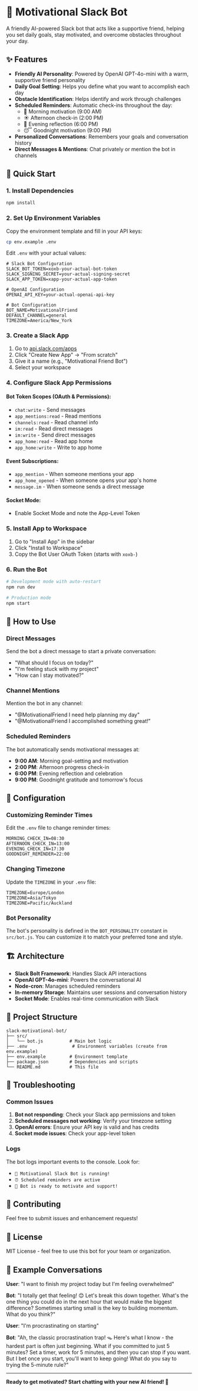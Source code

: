 # 🤖 Motivational Slack Bot

A friendly AI-powered Slack bot that acts like a supportive friend, helping you set daily goals, stay motivated, and overcome obstacles throughout your day.

## ✨ Features

- **Friendly AI Personality**: Powered by OpenAI GPT-4o-mini with a warm, supportive friend personality
- **Daily Goal Setting**: Helps you define what you want to accomplish each day
- **Obstacle Identification**: Helps identify and work through challenges
- **Scheduled Reminders**: Automatic check-ins throughout the day:
  - 🌅 Morning motivation (9:00 AM)
  - ☀️ Afternoon check-in (2:00 PM)
  - 🌙 Evening reflection (6:00 PM)
  - 😴 Goodnight motivation (9:00 PM)
- **Personalized Conversations**: Remembers your goals and conversation history
- **Direct Messages & Mentions**: Chat privately or mention the bot in channels

## 🚀 Quick Start

### 1. Install Dependencies

```bash
npm install
```

### 2. Set Up Environment Variables

Copy the environment template and fill in your API keys:

```bash
cp env.example .env
```

Edit `.env` with your actual values:

```env
# Slack Bot Configuration
SLACK_BOT_TOKEN=xoxb-your-actual-bot-token
SLACK_SIGNING_SECRET=your-actual-signing-secret
SLACK_APP_TOKEN=xapp-your-actual-app-token

# OpenAI Configuration
OPENAI_API_KEY=your-actual-openai-api-key

# Bot Configuration
BOT_NAME=MotivationalFriend
DEFAULT_CHANNEL=general
TIMEZONE=America/New_York
```

### 3. Create a Slack App

1. Go to [api.slack.com/apps](https://api.slack.com/apps)
2. Click "Create New App" → "From scratch"
3. Give it a name (e.g., "Motivational Friend Bot")
4. Select your workspace

### 4. Configure Slack App Permissions

#### Bot Token Scopes (OAuth & Permissions):
- `chat:write` - Send messages
- `app_mentions:read` - Read mentions
- `channels:read` - Read channel info
- `im:read` - Read direct messages
- `im:write` - Send direct messages
- `app_home:read` - Read app home
- `app_home:write` - Write to app home

#### Event Subscriptions:
- `app_mention` - When someone mentions your app
- `app_home_opened` - When someone opens your app's home
- `message.im` - When someone sends a direct message

#### Socket Mode:
- Enable Socket Mode and note the App-Level Token

### 5. Install App to Workspace

1. Go to "Install App" in the sidebar
2. Click "Install to Workspace"
3. Copy the Bot User OAuth Token (starts with `xoxb-`)

### 6. Run the Bot

```bash
# Development mode with auto-restart
npm run dev

# Production mode
npm start
```

## 💬 How to Use

### Direct Messages
Send the bot a direct message to start a private conversation:
- "What should I focus on today?"
- "I'm feeling stuck with my project"
- "How can I stay motivated?"

### Channel Mentions
Mention the bot in any channel:
- "@MotivationalFriend I need help planning my day"
- "@MotivationalFriend I accomplished something great!"

### Scheduled Reminders
The bot automatically sends motivational messages at:
- **9:00 AM**: Morning goal-setting and motivation
- **2:00 PM**: Afternoon progress check-in
- **6:00 PM**: Evening reflection and celebration
- **9:00 PM**: Goodnight gratitude and tomorrow's focus

## 🔧 Configuration

### Customizing Reminder Times
Edit the `.env` file to change reminder times:

```env
MORNING_CHECK_IN=08:30
AFTERNOON_CHECK_IN=13:00
EVENING_CHECK_IN=17:30
GOODNIGHT_REMINDER=22:00
```

### Changing Timezone
Update the `TIMEZONE` in your `.env` file:

```env
TIMEZONE=Europe/London
TIMEZONE=Asia/Tokyo
TIMEZONE=Pacific/Auckland
```

### Bot Personality
The bot's personality is defined in the `BOT_PERSONALITY` constant in `src/bot.js`. You can customize it to match your preferred tone and style.

## 🏗️ Architecture

- **Slack Bolt Framework**: Handles Slack API interactions
- **OpenAI GPT-4o-mini**: Powers the conversational AI
- **Node-cron**: Manages scheduled reminders
- **In-memory Storage**: Maintains user sessions and conversation history
- **Socket Mode**: Enables real-time communication with Slack

## 📁 Project Structure

```
slack-motivational-bot/
├── src/
│   └── bot.js          # Main bot logic
├── .env                 # Environment variables (create from env.example)
├── env.example         # Environment template
├── package.json        # Dependencies and scripts
└── README.md           # This file
```

## 🚨 Troubleshooting

### Common Issues

1. **Bot not responding**: Check your Slack app permissions and token
2. **Scheduled messages not working**: Verify your timezone setting
3. **OpenAI errors**: Ensure your API key is valid and has credits
4. **Socket mode issues**: Check your app-level token

### Logs
The bot logs important events to the console. Look for:
- `🚀 Motivational Slack Bot is running!`
- `⏰ Scheduled reminders are active`
- `🤖 Bot is ready to motivate and support!`

## 🤝 Contributing

Feel free to submit issues and enhancement requests!

## 📄 License

MIT License - feel free to use this bot for your team or organization.

## 🎯 Example Conversations

**User**: "I want to finish my project today but I'm feeling overwhelmed"

**Bot**: "I totally get that feeling! 😊 Let's break this down together. What's the one thing you could do in the next hour that would make the biggest difference? Sometimes starting small is the key to building momentum. What do you think?"

**User**: "I'm procrastinating on starting"

**Bot**: "Ah, the classic procrastination trap! 🪤 Here's what I know - the hardest part is often just beginning. What if you committed to just 5 minutes? Set a timer, work for 5 minutes, and then you can stop if you want. But I bet once you start, you'll want to keep going! What do you say to trying the 5-minute rule?"

---

**Ready to get motivated? Start chatting with your new AI friend! 🚀**
